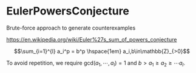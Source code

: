 # EulerPowersConjecture
Brute-force approach to generate counterexamples

https://en.wikipedia.org/wiki/Euler%27s_sum_of_powers_conjecture

```math
\sum_{i=1}^{l} a_i^p = b^p \hspace{1em} a_i,b\in\mathbb{Z}_{>0}
```

To avoid repetition, we require $` \mathrm{gcd}(a_1, \cdots, a_l) = 1 `$ and $` b>a_1 \geq a_2 \geq \cdots a_l `$.
